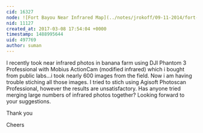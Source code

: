 ```yaml
---
cid: 16327
node: ![Fort Bayou Near Infrared Map](../notes/jrokoff/09-11-2014/fort-bayou-near-infrared-map)
nid: 11127
created_at: 2017-03-08 17:54:04 +0000
timestamp: 1488995644
uid: 497769
author: suman
---
```


I recently took near infrared photos in banana farm  using DJI Phantom 3 Professional with Mobius ActionCam (modified infrared)  which i bought from public labs...i took nearly 600 images from the field. Now i am having trouble stiching all those images. I tried to stich using Agisoft Photoscan Professional, however the results are unsatisfactory. Has anyone tried merging large numbers of infrared photos together? 
Looking forward to your suggestions.

Thank you 

Cheers